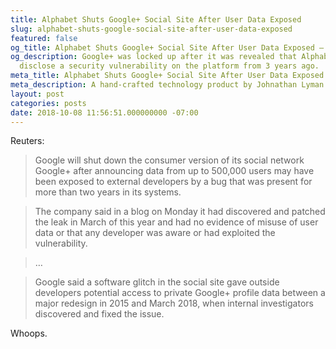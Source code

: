 ```yaml
---
title: Alphabet Shuts Google+ Social Site After User Data Exposed
slug: alphabet-shuts-google-social-site-after-user-data-exposed
featured: false
og_title: Alphabet Shuts Google+ Social Site After User Data Exposed – Johnathan.org
og_description: Google+ was locked up after it was revealed that Alphabet did not
  disclose a security vulnerability on the platform from 3 years ago.
meta_title: Alphabet Shuts Google+ Social Site After User Data Exposed – Johnathan.org
meta_description: A hand-crafted technology product by Johnathan Lyman
layout: post
categories: posts
date: 2018-10-08 11:56:51.000000000 -07:00
---
```


Reuters:

> Google will shut down the consumer version of its social network Google+ after announcing data from up to 500,000 users may have been exposed to external developers by a bug that was present for more than two years in its systems.

> The company said in a blog on Monday it had discovered and patched the leak in March of this year and had no evidence of misuse of user data or that any developer was aware or had exploited the vulnerability.

> …

> Google said a software glitch in the social site gave outside developers potential access to private Google+ profile data between a major redesign in 2015 and March 2018, when internal investigators discovered and fixed the issue.

Whoops.

